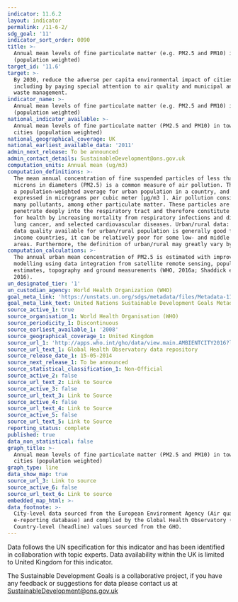 ```yaml
---
indicator: 11.6.2
layout: indicator
permalink: /11-6-2/
sdg_goal: '11'
indicator_sort_order: 0090
title: >-
  Annual mean levels of fine particulate matter (e.g. PM2.5 and PM10) in cities
  (population weighted)
target_id: '11.6'
target: >-
  By 2030, reduce the adverse per capita environmental impact of cities,
  including by paying special attention to air quality and municipal and other
  waste management.
indicator_name: >-
  Annual mean levels of fine particulate matter (e.g. PM2.5 and PM10) in cities
  (population weighted)
national_indicator_available: >-
  Annual mean levels of fine particulate matter (PM2.5 and PM10) in towns and
  cities (population weighted)
national_geographical_coverage: UK
national_earliest_available_data: '2011'
admin_next_release: To be announced
admin_contact_details: SustainableDevelopment@ons.gov.uk
computation_units: Annual mean (ug/m3)
computation_definitions: >-
  The mean annual concentration of fine suspended particles of less than 2.5
  microns in diameters (PM2.5) is a common measure of air pollution. The mean is
  a population-weighted average for urban population in a country, and is
  expressed in micrograms per cubic meter [µg/m3 ]. Air pollution consists of
  many pollutants, among other particulate matter. These particles are able to
  penetrate deeply into the respiratory tract and therefore constitute a risk
  for health by increasing mortality from respiratory infections and diseases,
  lung cancer, and selected cardiovascular diseases. Urban/rural data: while the
  data quality available for urban/rural population is generally good for high
  income countries, it can be relatively poor for some low- and middle income
  areas. Furthermore, the definition of urban/rural may greatly vary by country.
computation_calculations: >-
  The annual urban mean concentration of PM2.5 is estimated with improved
  modelling using data integration from satellite remote sensing, population
  estimates, topography and ground measurements (WHO, 2016a; Shaddick et al,
  2016).
un_designated_tier: '1'
un_custodian_agency: World Health Organization (WHO)
goal_meta_link: 'https://unstats.un.org/sdgs/metadata/files/Metadata-11-06-02.pdf'
goal_meta_link_text: United Nations Sustainable Development Goals Metadata (PDF 211 KB)
source_active_1: true
source_organisation_1: World Health Organisation (WHO)
source_periodicity_1: Discontinuous
source_earliest_available_1: '2008'
source_geographical_coverage_1: United Kingdom
source_url_1: 'http://apps.who.int/gho/data/view.main.AMBIENTCITY2016?lang=en'
source_url_text_1: Global Health Observatory data repository
source_release_date_1: 15-05-2014
source_next_release_1: To be announced
source_statistical_classification_1: Non-Official
source_active_2: false
source_url_text_2: Link to Source
source_active_3: false
source_url_text_3: Link to Source
source_active_4: false
source_url_text_4: Link to Source
source_active_5: false
source_url_text_5: Link to Source
reporting_status: complete
published: true
data_non_statistical: false
graph_title: >-
  Annual mean levels of fine particulate matter (PM2.5 and PM10) in towns and
  cities (population weighted)
graph_type: line
data_show_map: true
source_url_3: Link to source
source_active_6: false
source_url_text_6: Link to source
embedded_map_html: >-
data_footnote: >-
  City-level data sourced from the European Environment Agency (Air quality
  e-reporting database) and complied by the Global Health Observatory (GHO).
  Country-level (headline) values sourced from the GHO.
---
```

Data follows the UN specification for this indicator and has been identified in collaboration with topic experts. Data availability within the UK is limited to United Kingdom for this indicator.
  
The Sustainable Development Goals is a collaborative project, if you have any feedback or suggestions for data please contact us at <SustainableDevelopment@ons.gov.uk>
